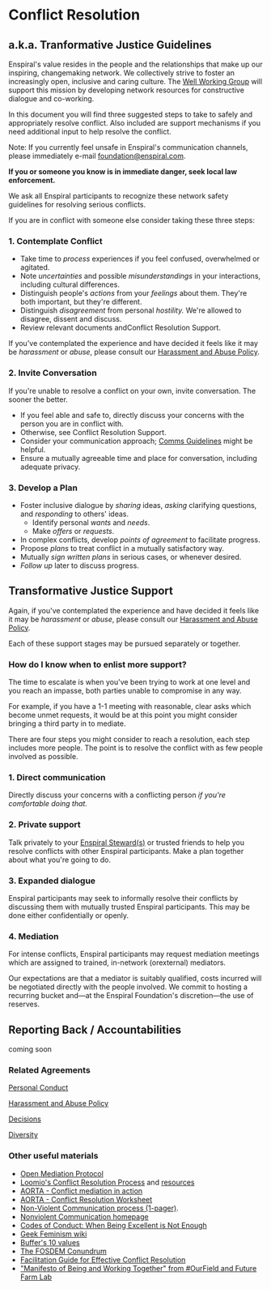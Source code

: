 # Conflict Resolution

## a.k.a. Tranformative Justice Guidelines

Enspiral's value resides in the people and the relationships that make up our inspiring, changemaking network. We collectively strive to foster an increasingly open, inclusive and caring culture. The [Well Working Group](https://github.com/enspiral/handbook/tree/d3234f4c1fe3afc87e5231beeb2d3926aee696d2/working-groups/well_working_group.md) will support this mission by developing network resources for constructive dialogue and co-working.

In this document you will find three suggested steps to take to safely and appropriately resolve conflict. Also included are support mechanisms if you need additional input to help resolve the conflict.

Note: If you currently feel unsafe in Enspiral's communication channels, please immediately e-mail [foundation@enspiral.com](mailto:foundation@enspiral.com).

**If you or someone you know is in immediate danger, seek local law enforcement.**

We ask all Enspiral participants to recognize these network safety guidelines for resolving serious conflicts.

If you are in conflict with someone else consider taking these three steps:

### 1.  Contemplate Conflict

* Take time to _process_ experiences if you feel confused, overwhelmed or agitated.
* Note _uncertainties_ and possible _misunderstandings_ in your interactions, including cultural differences.
* Distinguish people's _actions_ from your _feelings_ about them.  They're both important, but they're different.
* Distinguish _disagreement_ from personal _hostility._  We're allowed to disagree, dissent and discuss.
* Review relevant documents andConflict Resolution Support.

If you've contemplated the experience and have decided it feels like it may be _harassment_ or _abuse_, please consult our [Harassment and Abuse Policy](../agreements/harassment_and_abuse.md).

### 2.  Invite Conversation

If you're unable to resolve a conflict on your own, invite conversation. The sooner the better.

* If you feel able and safe to, directly discuss your concerns with the person you are in conflict with.
* Otherwise, see Conflict Resolution Support.
* Consider your communication approach; [Comms Guidelines](https://github.com/enspiral/handbook/tree/d3234f4c1fe3afc87e5231beeb2d3926aee696d2/guides/comms_guidelines.html) might be helpful.
* Ensure a mutually agreeable time and place for conversation, including adequate privacy.

### 3.  Develop a Plan

* Foster inclusive dialogue by _sharing_ ideas, _asking_ clarifying questions, and _responding_ to others' ideas.
  * Identify personal _wants_ and _needs_.
  * Make _offers_ or _requests_.
* In complex conflicts, develop _points of agreement_ to facilitate progress.
* Propose _plans_ to treat conflict in a mutually satisfactory way.
* Mutually _sign written plans_ in serious cases, or whenever desired.
* _Follow up_ later to discuss progress.

## Transformative Justice Support

Again, if you've contemplated the experience and have decided it feels like it may be _harassment_ or _abuse_, please consult our [Harassment and Abuse Policy](../agreements/harassment_and_abuse.md).

Each of these support stages may be pursued separately or together.

### How do I know when to enlist more support?

The time to escalate is when you've been trying to work at one level and you reach an impasse, both parties unable to compromise in any way.

For example, if you have a 1-1 meeting with reasonable, clear asks which become unmet requests, it would be at this point you might consider bringing a third party in to mediate.

There are four steps you might consider to reach a resolution, each step includes more people. The point is to resolve the conflict with as few people involved as possible.

### 1. Direct communication

Directly discuss your concerns with a conflicting person _if you're comfortable doing that._ 

### 2. Private support

Talk privately to your [Enspiral Steward\(s\)](https://github.com/enspiral/handbook/tree/d3234f4c1fe3afc87e5231beeb2d3926aee696d2/agreements/stewardship_agreement.md) or trusted friends to help you resolve conflicts with other Enspiral participants. Make a plan together about what you're going to do.

### 3. Expanded dialogue

Enspiral participants may seek to informally resolve their conflicts by discussing them with mutually trusted Enspiral participants. This may be done either confidentially or openly.

### 4. Mediation

For intense conflicts, Enspiral participants may request mediation meetings which are assigned to trained, in-network \(orexternal\) mediators.

Our expectations are that a mediator is suitably qualified, costs incurred will be negotiated directly with the people involved. We commit to hosting a recurring bucket and—at the Enspiral Foundation's discretion—the use of reserves.

## Reporting Back / Accountabilities

coming soon

### Related Agreements

[Personal Conduct](../agreements/personal_conduct.md)

[Harassment and Abuse Policy](../agreements/harassment_and_abuse.md)

[Decisions](../agreements/decisions.md)

[Diversity](../agreements/diversity.md)

### Other useful materials

* [Open Mediation Protocol](https://docs.google.com/document/d/1WU0cf3wyeX4NIgXPDOzocn9UxAUM5aDaN_9VZGf5sB4/edit?usp=sharing)
* [Loomio's Conflict Resolution Process](http://loomio.coop/conflict_resolution.html) and [resources](http://loomio.coop/conflict_resolution_resources.html)
* [AORTA - Conflict mediation in action](https://github.com/valueflows/valueflows/files/371989/Conflict.Mediation.in.Action.March.2015.pdf)
* [AORTA - Conflict Resolution Worksheet](https://github.com/valueflows/valueflows/files/371994/AORTA.Conflict.Resolution.Worksheet.pdf)
* [Non-Violent Communication process \(1-pager\)](https://www.nonviolentcommunication.com/pdf_files/4part_nvc_process.pdf).
* [Nonviolent Communication homepage](http://cnvc.org/)
* [Codes of Conduct: When Being Excellent is Not Enough](https://modelviewculture.com/pieces/codes-of-conduct-when-being-excellent-is-not-enough)
* [Geek Feminism wiki](http://geekfeminism.wikia.com/wiki/Code_of_conduct_evaluations#Effective_codes_of_conduct)
* [Buffer's 10 values](https://open.buffer.com/buffer-values/)
* [The FOSDEM Conundrum](http://www.sarahmei.com/blog/2015/02/01/the-fosdem-conundrum/)
* [Facilitation Guide for Effective Conflict Resolution](http://peacefulschoolsinternational.org/wp-content/uploads/cooperative-guide-to-conflict-resolution.pdf)
* ["Manifesto of Being and Working Together" from \#OurField and Future Farm Lab](http://www.phoebetickell.com/s/Manifesto_of_Being_and_Working_Together-c3kd.pdf)

